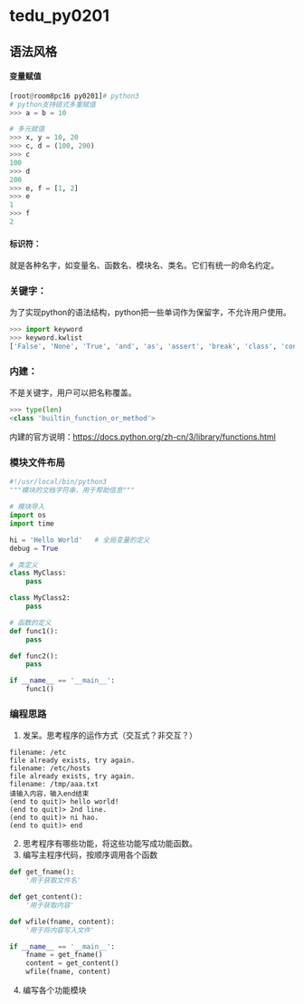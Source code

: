 # tedu_py0201

## 语法风格

#### 变量赋值

```python
[root@room8pc16 py0201]# python3
# python支持链式多重赋值
>>> a = b = 10

# 多元赋值
>>> x, y = 10, 20
>>> c, d = (100, 200)
>>> c
100
>>> d
200
>>> e, f = [1, 2]
>>> e
1
>>> f
2
```

#### 标识符：

就是各种名字，如变量名、函数名、模块名、类名。它们有统一的命名约定。

### 关键字：

为了实现python的语法结构，python把一些单词作为保留字，不允许用户使用。

```python
>>> import keyword
>>> keyword.kwlist
['False', 'None', 'True', 'and', 'as', 'assert', 'break', 'class', 'continue', 'def', 'del', 'elif', 'else', 'except', 'finally', 'for', 'from', 'global', 'if', 'import', 'in', 'is', 'lambda', 'nonlocal', 'not', 'or', 'pass', 'raise', 'return', 'try', 'while', 'with', 'yield']
```

### 内建：

不是关键字，用户可以把名称覆盖。

```python
>>> type(len)
<class 'builtin_function_or_method'>
```

内建的官方说明：https://docs.python.org/zh-cn/3/library/functions.html

### 模块文件布局

```python
#!/usr/local/bin/python3
"""模块的文档字符串，用于帮助信息"""

# 模块导入
import os
import time

hi = 'Hello World'   # 全局变量的定义
debug = True

# 类定义
class MyClass:
    pass

class MyClass2:
    pass

# 函数的定义
def func1():
    pass

def func2():
    pass

if __name__ == '__main__':
    func1()
```

### 编程思路

1. 发呆。思考程序的运作方式（交互式？非交互？）

```shell
filename: /etc
file already exists, try again.
filename: /etc/hosts
file already exists, try again.
filename: /tmp/aaa.txt
请输入内容，输入end结束
(end to quit)> hello world!
(end to quit)> 2nd line.
(end to quit)> ni hao.
(end to quit)> end
```

2. 思考程序有哪些功能，将这些功能写成功能函数。
3. 编写主程序代码，按顺序调用各个函数

```python
def get_fname():
    '用于获取文件名'

def get_content():
    '用于获取内容'

def wfile(fname, content):
    '用于将内容写入文件'

if __name__ == '__main__':
    fname = get_fname()
    content = get_content()
    wfile(fname, content)
```

4. 编写各个功能模块











